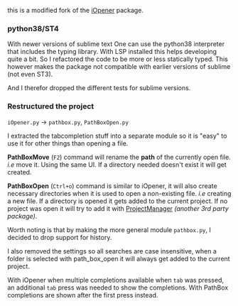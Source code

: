 this is a modified fork of the [iOpener] package.  

### python38/ST4
With newer versions of sublime text
One can use the python38 interpreter that includes
the typing library. With LSP installed this helps
developing quite a bit. So I refactored the code
to be more or less statically typed.
This however makes the package not compatible with
earlier versions of sublime (not even ST3).

And I therefor dropped the different tests for
sublime versions.

### Restructured the project 
`iOpener.py` -> `pathbox.py`, `PathBoxOpen.py`

I extracted the tabcompletion stuff into a separate module
so it is "easy" to use it for other things than opening a file.

**PathBoxMove** (`F2`) command will rename the **path** of the currently
open file. *i.e* move it. Using the same UI. If a directory needed
doesn't exist it will get created.

**PathBoxOpen** (`Ctrl+o`) command is similar to iOpener, it will also
create necessary directories when it is used to open a
non-existing file. *i.e* creating a new file.
If a directory is opened it gets added to the current
project. If no project was open it will try to add
it with [ProjectManager] *(another 3rd party package)*.

Worth noting is that by making the more general
module `pathbox.py`, I decided to drop support
for history.

I also removed the settings so all searches are
case insensitive, when a folder is selected with
path_box_open it will always get added to the
current project.

With iOpener when multiple completions available
when `tab` was pressed, an additional `tab` press
was needed to show the completions. With PathBox
completions are shown after the first press
instead.


[iOpener]: https://github.com/rosshemsley/iOpener
[ProjectManager]: https://github.com/randy3k/ProjectManager
